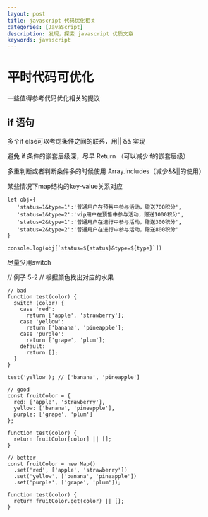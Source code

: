 ```yaml
---
layout: post
title: javascript 代码优化相关
categories: [JavaScript]
description: 发现，探索 javascript 优质文章
keywords: javascript
---
```


# 平时代码可优化
一些值得参考代码优化相关的提议

## if 语句
多个if else可以考虑条件之间的联系，用|| && 实现

避免 if 条件的嵌套层级深，尽早 Return （可以减少if的嵌套层级）

多重判断或者判断条件多的时候使用 Array.includes（减少&&||的使用）

某些情况下map结构的key-value关系对应

```
let obj={
   'status=1&type=1':'普通用户在预售中参与活动，赠送700积分',
   'status=1&type=2':'vip用户在预售中参与活动，赠送1000积分',
   'status=2&type=1':'普通用户在进行中参与活动，赠送300积分',
   'status=2&type=2':'普通用户在进行中参与活动，赠送800积分'
}

console.log(obj[`status=${status}&type=${type}`])
```


尽量少用switch

// 例子 5-2
// 根据颜色找出对应的水果

```
// bad
function test(color) {
  switch (color) {
    case 'red':
      return ['apple', 'strawberry'];
    case 'yellow':
      return ['banana', 'pineapple'];
    case 'purple':
      return ['grape', 'plum'];
    default:
      return [];
  }
}

test('yellow'); // ['banana', 'pineapple']

// good
const fruitColor = {
  red: ['apple', 'strawberry'],
  yellow: ['banana', 'pineapple'],
  purple: ['grape', 'plum']
};

function test(color) {
  return fruitColor[color] || [];
}

// better
const fruitColor = new Map()
  .set('red', ['apple', 'strawberry'])
  .set('yellow', ['banana', 'pineapple'])
  .set('purple', ['grape', 'plum']);

function test(color) {
  return fruitColor.get(color) || [];
}
```
